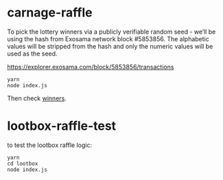 # carnage-raffle

To pick the lottery winners via a publicly verifiable random seed - we’ll be using the hash from Exosama network block #5853856. The alphabetic values will be stripped from the hash and only the numeric values will be used as the seed.

https://explorer.exosama.com/block/5853856/transactions

```
yarn
node index.js
```

Then check [winners](./winners.json).

# lootbox-raffle-test

to test the lootbox raffle logic:

```
yarn
cd lootbox
node index.js

```
